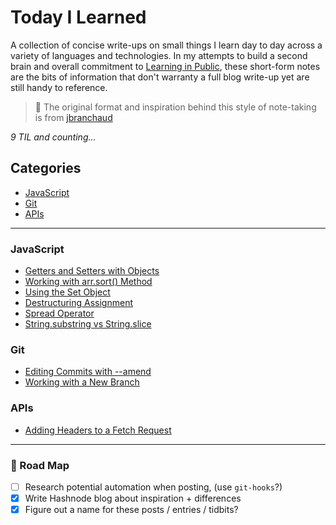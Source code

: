# Today I Learned

A collection of concise write-ups on small things I learn day to day across a
variety of languages and technologies. In my attempts to build a second brain and overall commitment to [Learning in Public](https://www.swyx.io/learn-in-public/), these short-form notes are the bits of information that don't warranty a full blog write-up yet are still handy to reference.

> 🌟 The original format and inspiration behind this style of note-taking is from [jbranchaud](https://github.com/jbranchaud/til)

_9 TIL and counting..._


## Categories

* [JavaScript](#javascript)
* [Git](#git)
* [APIs](#apis)

---

### JavaScript
- [Getters and Setters with Objects](javascript/getters-and-setters-with-objects.md)
- [Working with arr.sort() Method](javascript/working-with-sort.md)
- [Using the Set Object](javascript/using-the-set-object.md)
- [Destructuring Assignment](javascript/destructuring-assignment.md)
- [Spread Operator](javascript/spread-operator.md)
- [String.substring vs String.slice](javascript/substr-vs-slice.md)

### Git
- [Editing Commits with --amend](git/editing-commits-with-amend.md)
- [Working with a New Branch](git/working-with-a-new-branch.md)

### APIs
- [Adding Headers to a Fetch Request](apis/adding-headers-to-fetch-request.md)

---

### 🚧 Road Map
- [ ] Research potential automation when posting, (use `git-hooks`?)
- [x] Write Hashnode blog about inspiration + differences
- [x] Figure out a name for these posts / entries / tidbits?